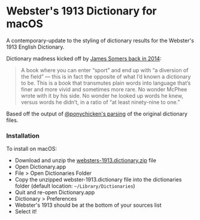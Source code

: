 # Webster's 1913 Dictionary for macOS

A contemporary-update to the styling of dictionary results for the Webster's 1913 English Dictionary.

Dictionary madness kicked off by [James Somers back in 2014](https://jsomers.net/blog/dictionary):

> A book where you can enter “sport” and end up with “a diversion of the field” — this is in fact the opposite of what I’d known a dictionary to be. This is a book that transmutes plain words into language that’s finer and more vivid and sometimes more rare. No wonder McPhee wrote with it by his side. No wonder he looked up words he knew, versus words he didn’t, in a ratio of “at least ninety-nine to one.”

Based off the output of [@ponychicken's parsing](https://github.com/ponychicken/WebsterParser) of the original dictionary files. 

### Installation

To install on macOS: 

- Download and unzip the [websters-1913.dictionary.zip](https://github.com/cmod/websters-1913/raw/main/websters-1913.dictionary.zip) file
- Open Dictionary.app
- File > Open Dictionaries Folder
- Copy the unzipped webster-1913.dictionary file into the dictionaries folder (default location: `~/Library/Dictionaries`)
- Quit and re-open Dictionary.app
- Dictionary > Preferences
- Webster's 1913 should be at the bottom of your sources list
- Select it!
